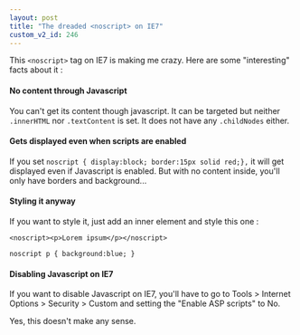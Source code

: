 ```yaml
---
layout: post
title: "The dreaded <noscript> on IE7"
custom_v2_id: 246
---
```


This `<noscript>` tag on IE7 is making me crazy. Here are some "interesting"
facts about it :

#### No content through Javascript

You can't get its content though javascript. It can be targeted but neither
`.innerHTML` nor `.textContent` is set. It does not have any `.childNodes`
either.

#### Gets displayed even when scripts are enabled

If you set `noscript { display:block; border:15px solid red;},` it will get
displayed even if Javascript is enabled. But with no content inside, you'll
only have borders and background...

#### Styling it anyway

If you want to style it, just add an inner element and style this one :

    
    <noscript><p>Lorem ipsum</p></noscript>
    
    noscript p { background:blue; }

#### Disabling Javascript on IE7

If you want to disable Javascript on IE7, you'll have to go to Tools >
Internet Options > Security > Custom and setting the "Enable ASP scripts" to
No.

Yes, this doesn't make any sense.

  

